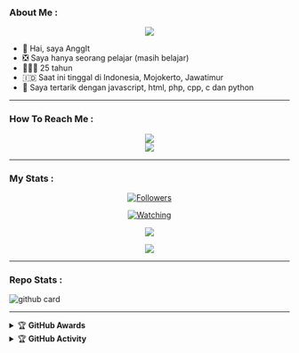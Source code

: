 ### About Me :

<p align="center">
  <img src="https://avatars.githubusercontent.com/u/133786386?v=4" />
</p>

- 👋 Hai, saya AnggIt
- ❎ Saya hanya seorang pelajar (masih belajar) 
- 👨🏻‍🦱 25 tahun
- 🇮🇩 Saat ini tinggal di Indonesia, Mojokerto, Jawatimur
- 👀 Saya tertarik dengan javascript, html, php, cpp, c dan python

---

### How To Reach Me :
<p align="center">
<a href="https://youtube.com/@sentup-gaming8456"><img src="https://img.shields.io/badge/YouTube-ff0000?style=for-the-badge&logo=youtube&logoColor=ff000000&link=https://youtube.com/@sentup-gaming8456" /><br>
<a href="https://chat.whatsapp.com/EfuZCnc9hkk7kiPUouQsOM">
    <img src="https://img.shields.io/badge/Wa Gc 1-25D366?style=for-the-badge&logo=whatsapp&logoColor=white" />
</a>
</p>

---

### My Stats :
<p align="center"><a href="https://github.com/Blawuken/followers"><img title="Followers" src="https://img.shields.io/github/followers/Blawuken?color=red&style=flat-square"></a></p>
<p align="center"><a href="https://komarev.com/ghpvc/?username=Blawuken&color=blue&style=flat-square&label=Profile+Views"><img title="Watching" src="https://komarev.com/ghpvc/?username=Blawuken&color=green&style=flat-square&label=Profile+View"></a>
</p>
<p align="center"><a href="https://github.com/Blawuken"><img src="https://github-readme-stats.vercel.app/api?username=Blawuken&show_icons=true&theme=radical"></a></p>
<p align="center"><a href="https://github.com/Blawuken"><img src="https://github-readme-stats.vercel.app/api/top-langs/?username=Blawuken&theme=radical&layout=compact"></a></p>

---

### Repo Stats : 
![github card](https://github-readme-stats.vercel.app/api/pin/?username=Blawuken&repo=NFSbot&theme=radical)

---

<details>
    <summary>&#127942 <b>GitHub Awards</b></summary><br/>

![Github Trophy](https://github-profile-trophy.vercel.app/?username=Blawuken)

</details>

<details>
    <summary>&#127942 <b>GitHub Activity</b></summary><br/>

![Metrics](https://metrics.lecoq.io/Blawuken?template=classic&repositories.forks=true&languages=1&languages.colors=github&languages.threshold=0%25&config.timezone=Asia%2FJakarta)

</details> 
